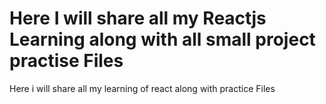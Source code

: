 # Here I will share all my Reactjs Learning along with all small project practise Files
Here i will share all my learning of react along with practice Files 
